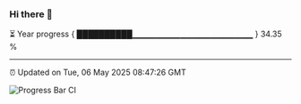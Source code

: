 ### Hi there 👋

⏳ Year progress { ██████████▁▁▁▁▁▁▁▁▁▁▁▁▁▁▁▁▁▁▁▁ } 34.35 %

---

⏰ Updated on Tue, 06 May 2025 08:47:26 GMT

![Progress Bar CI](https://github.com/IshwaranRudhara/GIT-ACTION/workflows/Progress%20Bar%20CI/badge.svg)
